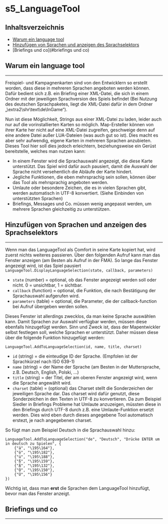 # s5_LanguageTool
## Inhaltsverzeichnis
* [Warum ein language tool](#warum-ein-language-tool)
* [Hinzufügen von Sprachen und anzeigen des Sprachselektors](#hinzufügen-von-sprachen-und-anzeigen-des-sprachselektors)
* [Briefings und co](#briefings und co)

## Warum ein language tool
-----------

Freispiel- und Kampagnenkarten sind von den Entwicklern so erstellt worden, dass diese in mehreren Sprachen angeboten werden können. Dafür bedient sich z.B. ein Briefing einer XML-Datei, die sich in einem Ordner mit der jeweiligen Sprachversion des Spiels befindet (Bei Nutzung des deutschen Sprachpaketes, liegt die XML-Datei dafür in dem Ordner „\extra2\shr\text\de\InGame“).

Nun ist diese Möglichkeit, Strings aus einer XML-Datei zu laden, leider auch nur auf die vorinstallierten Karten so möglich. Map-Ersteller können von ihrer Karte her nicht auf eine XML-Datei zugreifen, geschweige denn auf eine andere Datei außer LUA-Dateien (was auch gut so ist). Dies macht es aber sehr aufwendig, eigene Karten in mehreren Sprachen anzubieten.
Dieses Tool hier soll dies jedoch erleichtern, beziehungsweise ein Gerüst bereitstelle, welches man nutzen kann:

* In einem Fenster wird die Sprachauswahl angezeigt, die diese Karte unterstützt. Das Spiel wird dafür auch pausiert, damit die Auswahl der Sprache nicht versehentlich die Abläufe der Karte hindert.
* Jegliche Funktionen, die eben mehrsprachig sein sollen, können über das Tool als mehrsprachig angeboten werden.
* Umlaute oder besondere Zeichen, die es in vielen Sprachen gibt, werden automatisch in UTF-8 konvertiert. (Siehe Einbinden von unterstützten Sprachen)
* Briefings, Messages und Co. müssen wenig angepasst werden, um mehrere Sprachen gleichzeitig zu unterstützen.

## Hinzufügen von Sprachen und anzeigen des Sprachselektors
-----------

Wenn man das LanguageTool als Comfort in seine Karte kopiert hat, wird zuerst nichts weiteres passieren. Über den folgenden Aufruf kann man das Fenster anzeigen (am Besten als Aufruf in der FMA). So lange das Fenster angezeigt wird, ist das Spiel pausiert
`LanguageTool.DisplayLanguageSelection(state, callback, parameters)`
* `state` (number) = optional, ob das Fenster angezeigt werden soll oder nicht. 0 = unsichtbar, 1 = sichtbar.
* `callback` (function) = optional, die Funktion, die nach Bestätigung der Sprachauswahl aufgerufen wird.
* `parameters` (table) = optional, die Parameter, die der callback-function bei Aufruf übergeben werden sollen.


Dieses Fenster ist allerdings zwecklos, da man keine Sprache auswählen kann.
Damit Sprachen zur Auswahl verfügbar werden, müssen diese ebenfalls hinzugefügt werden. Sinn und Zweck ist, dass der Mapentwickler selbst festlegen soll, welche Sprachen er unterstützt. Daher müssen diese über die folgende Funktion hinzugefügt werden:

`LanguageTool.AddToLanguageSelection(id, name, title, charset)`
* `id` (string) = die einteudige ID der Sprache. (Empfolen ist der Sprachkürzel nach ISO 639-1)
* `name` (string) = der Name der Sprache (am Besten in der Muttersprache, z.B. Deutsch, English, Polski, ...)
* `title` (string) = der Titel, der am oberen Fenster angezeigt wird, wenn die Sprache angewählt wird.
* `charset` (table) = (optional) das Charset stellt die Sonderzeichen der jeweiligen Sprache dar. Das charset wird dafür genutzt, diese Sonderzeichen in den Texten in UTF-8 zu konvertieren. Da zum Beispiel Siedler in Briefings Probleme hat Umlaute anzuzeigen, müssten diese in den Briefings durch UTF-8 durch z.B. eine Umlaute-Funktion ersetzt werden. Dies wird eben durch dieses angegebene Tool automatisch erstezt, je nach angegebenen charset.

So fügt man zum Beispiel Deutsch in die Sprachauswahl hinzu:  
```
LanguageTool.AddToLanguageSelection("de", "Deutsch", "Drücke ENTER um in deutsch zu Spielen", {
    {"ä", "\195\164"},
    {"ö", "\195\182"},
    {"ü", "\195\188"},
    {"ß", "\195\159"},
    {"Ä", "\195\132"},
    {"Ö", "\195\150"},
    {"Ü", "\195\156"}
})
```

Wichtig ist, dass man **erst** die Sprachen dem LanguageTool hinzufügt, bevor man das Fenster anzeigt.


## Briefings und co
-----------


